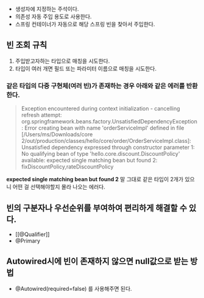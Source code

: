 - 생성자에 지정하는 주석이다.
- 의존성 자동 주입 용도로 사용한다. 
- 스프링 컨테이너가 자동으로 해당 스프링 빈을 찾아서 주입한다. 

## 빈 조회 규칙

1. 주입받고자하는 타입으로 매칭을 시도한다. 
2. 타입이 여러 개면 필드 또는 파라미터 이름으로 매칭을 시도한다. 

### 같은 타입의 다중 구현체(여러 빈)가 존재하는 경우 아래와 같은 에러를 반환한다. 

> Exception encountered during context initialization - cancelling refresh attempt: org.springframework.beans.factory.UnsatisfiedDependencyException: Error creating bean with name 'orderServiceImpl' defined in file [/Users/ms/Downloads/core 2/out/production/classes/hello/core/order/OrderServiceImpl.class]: Unsatisfied dependency expressed through constructor parameter 1: No qualifying bean of type 'hello.core.discount.DiscountPolicy' available: expected single matching bean but found 2: fixDiscountPolicy,rateDiscountPolicy

**expected single matching bean but found 2** 말 그대로 같은 타입이 2개가 있으니 어떤 걸 선택해야할지 몰라 나오는 에러다. 

## 빈의 구분자나 우선순위를 부여하여 편리하게 해결할 수 있다.

- [[@Qualifier]]
- @Primary

## Autowired시에 빈이 존재하지 않으면 null값으로 받는 방법

- @Autowired(required=false) 를 사용해주면 된다. 


